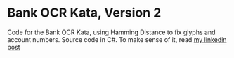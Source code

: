 # Bank OCR Kata, Version 2

Code for the Bank OCR Kata, using Hamming Distance to fix glyphs and account numbers. Source code in C#. To make sense of it, read [my linkedin post](https://www.linkedin.com/pulse/bank-ocr-kata-part-2-hamming-distance-rescue-carlo-pescio-xzvvf)
